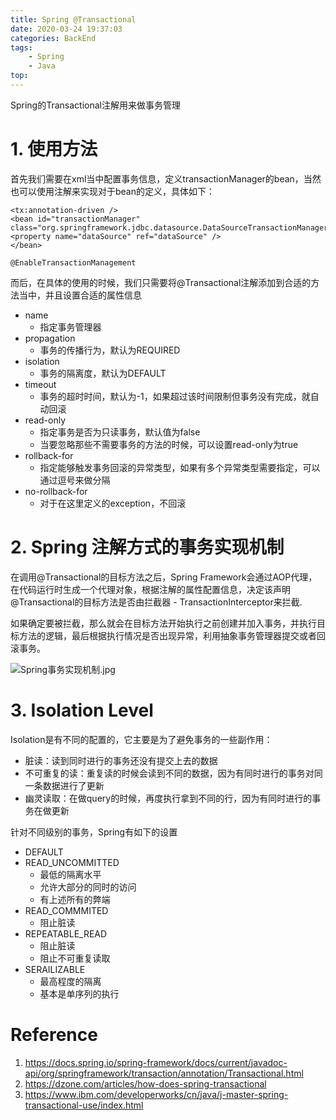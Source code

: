 ```yaml
---
title: Spring @Transactional
date: 2020-03-24 19:37:03
categories: BackEnd
tags:
    - Spring
    - Java
top:
---
```

Spring的Transactional注解用来做事务管理

# 1. 使用方法

首先我们需要在xml当中配置事务信息，定义transactionManager的bean，当然也可以使用注解来实现对于bean的定义，具体如下：

    <tx:annotation-driven />
    <bean id="transactionManager"
    class="org.springframework.jdbc.datasource.DataSourceTransactionManager">
    <property name="dataSource" ref="dataSource" />
    </bean>
    
    @EnableTransactionManagement

而后，在具体的使用的时候，我们只需要将@Transactional注解添加到合适的方法当中，并且设置合适的属性信息

+ name
    + 指定事务管理器
+ propagation
    + 事务的传播行为，默认为REQUIRED
+ isolation 
    + 事务的隔离度，默认为DEFAULT
+ timeout
    + 事务的超时时间，默认为-1，如果超过该时间限制但事务没有完成，就自动回滚
+ read-only
    + 指定事务是否为只读事务，默认值为false
    + 当要忽略那些不需要事务的方法的时候，可以设置read-only为true
+ rollback-for
    + 指定能够触发事务回滚的异常类型，如果有多个异常类型需要指定，可以通过逗号来做分隔
+ no-rollback-for
    + 对于在这里定义的exception，不回滚 

# 2. Spring 注解方式的事务实现机制

在调用@Transactional的目标方法之后，Spring Framework会通过AOP代理，在代码运行时生成一个代理对象，根据注解的属性配置信息，决定该声明@Transactional的目标方法是否由拦截器 - TransactionInterceptor来拦截.

如果确定要被拦截，那么就会在目标方法开始执行之前创建并加入事务，并执行目标方法的逻辑，最后根据执行情况是否出现异常，利用抽象事务管理器提交或者回滚事务。

![Spring事务实现机制.jpg](https://i.loli.net/2020/03/25/cM5yEjbPAIogk1X.jpg)

# 3. Isolation Level
Isolation是有不同的配置的，它主要是为了避免事务的一些副作用：
+ 脏读：读到同时进行的事务还没有提交上去的数据
+ 不可重复的读：重复读的时候会读到不同的数据，因为有同时进行的事务对同一条数据进行了更新
+ 幽灵读取：在做query的时候，再度执行拿到不同的行，因为有同时进行的事务在做更新

针对不同级别的事务，Spring有如下的设置

+ DEFAULT
+ READ_UNCOMMITTED
    + 最低的隔离水平 
    + 允许大部分的同时的访问
    + 有上述所有的弊端
+ READ_COMMMITED
    + 阻止脏读 
+ REPEATABLE_READ
    + 阻止脏读
    + 阻止不可重复读取
+ SERAILIZABLE
    + 最高程度的隔离
    + 基本是单序列的执行

# Reference 
1. https://docs.spring.io/spring-framework/docs/current/javadoc-api/org/springframework/transaction/annotation/Transactional.html
2. https://dzone.com/articles/how-does-spring-transactional
3. https://www.ibm.com/developerworks/cn/java/j-master-spring-transactional-use/index.html